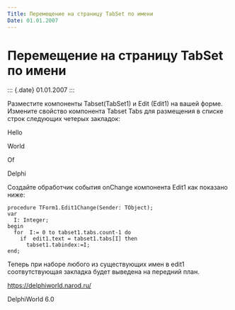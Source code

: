 ```yaml
---
Title: Перемещение на страницу TabSet по имени
Date: 01.01.2007
---
```



Перемещение на страницу TabSet по имени
=======================================

::: {.date}
01.01.2007
:::

Разместите компоненты Tabset(TabSet1) и Edit (Edit1) на вашей форме.
Измените свойство компонента Tabset Tabs для размещения в списке строк
следующих четерых закладок:

Hello

World

Of

Delphi

Создайте обработчик события onChange компонента Edit1 как показано ниже:

    procedure TForm1.Edit1Change(Sender: TObject);
    var
      I: Integer;
    begin
      for  I:= 0 to tabset1.tabs.count-1 do
        if  edit1.text = tabset1.tabs[I] then
          tabset1.tabindex:=I;
    end;

Теперь при наборе любого из существующих имен в edit1 соотвутствующая
закладка будет выведена на передний план.

<https://delphiworld.narod.ru/>

DelphiWorld 6.0
